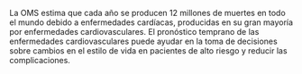 La OMS estima que cada año se producen 12 millones de muertes en todo el mundo debido
a enfermedades cardíacas, producidas en su gran mayoría por enfermedades
cardiovasculares. El pronóstico temprano de las enfermedades cardiovasculares puede
ayudar en la toma de decisiones sobre cambios en el estilo de vida en pacientes de alto
riesgo y reducir las complicaciones.
